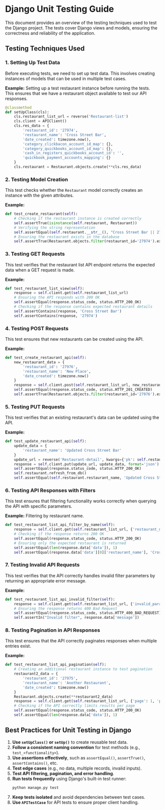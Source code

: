 # Django Unit Testing Guide

This document provides an overview of the testing techniques used to test the Django project. The tests cover Django views and models, ensuring the correctness and reliability of the application.

## Testing Techniques Used

### 1. **Setting Up Test Data**
Before executing tests, we need to set up test data. This involves creating instances of models that can be used in multiple test cases.

**Example:** Setting up a test restaurant instance before running the tests. This ensures that we have a restaurant object available to test our API responses.
```python
@classmethod
def setUpClass(cls):
    cls.restaurant_list_url = reverse('Restaurant-list')
    cls.client = APIClient()
    cls.res_data = {
        'restaurant_id': '27974',
        'restaurant_name': 'Cross Street Bar',
        'date_created': timezone.now(),
        'category_clickbacon_account_id_map': {},
        'category_quickbooks_account_id_map': {},
        'cash_in_registers_quickbooks_account_id': '',
        'quickbook_payment_accounts_mapping': {}
    }
    cls.restaurant = Restaurant.objects.create(**cls.res_data)
```

### 2. **Testing Model Creation**
This test checks whether the `Restaurant` model correctly creates an instance with the given attributes.

**Example:**
```python
def test_create_restaurant(self):
    # Checking if the restaurant instance is created correctly
    self.assertTrue(isinstance(self.restaurant, Restaurant))
    # Verifying the string representation
    self.assertEqual(self.restaurant.__str__(), "Cross Street Bar || 27974")
    # Ensuring the restaurant exists in the database
    self.assertTrue(Restaurant.objects.filter(restaurant_id='27974').exists())
```

### 3. **Testing GET Requests**
This test verifies that the restaurant list API endpoint returns the expected data when a GET request is made.

**Example:**
```python
def test_restaurant_list_view(self):
    response = self.client.get(self.restaurant_list_url)
    # Ensuring the API responds with 200 OK
    self.assertEqual(response.status_code, status.HTTP_200_OK)
    # Checking if the response contains expected restaurant details
    self.assertContains(response, 'Cross Street Bar')
    self.assertContains(response, '27974')
```

### 4. **Testing POST Requests**
This test ensures that new restaurants can be created using the API.

**Example:**
```python
def test_create_restaurant_api(self):
    new_restaurant_data = {
        'restaurant_id': '27976',
        'restaurant_name': 'New Place',
        'date_created': timezone.now()
    }
    response = self.client.post(self.restaurant_list_url, new_restaurant_data, format='json')
    self.assertEqual(response.status_code, status.HTTP_201_CREATED)
    self.assertTrue(Restaurant.objects.filter(restaurant_id='27976').exists())
```

### 5. **Testing PUT Requests**
This test verifies that an existing restaurant's data can be updated using the API.

**Example:**
```python
def test_update_restaurant_api(self):
    update_data = {
        'restaurant_name': 'Updated Cross Street Bar'
    }
    update_url = reverse('Restaurant-detail', kwargs={'pk': self.restaurant.restaurant_id})
    response = self.client.put(update_url, update_data, format='json')
    self.assertEqual(response.status_code, status.HTTP_200_OK)
    self.restaurant.refresh_from_db()
    self.assertEqual(self.restaurant.restaurant_name, 'Updated Cross Street Bar')
```

### 6. **Testing API Responses with Filters**
This test ensures that filtering functionality works correctly when querying the API with specific parameters.

**Example:** Filtering by restaurant name.
```python
def test_restaurant_list_api_filter_by_name(self):
    response = self.client.get(self.restaurant_list_url, {'restaurant_name': 'Cross Street Bar'})
    # Checking if the response returns 200 OK
    self.assertEqual(response.status_code, status.HTTP_200_OK)
    # Ensuring only the expected restaurant is returned
    self.assertEqual(len(response.data['data']), 1)
    self.assertEqual(response.data['data'][0]['restaurant_name'], 'Cross Street Bar')
```

### 7. **Testing Invalid API Requests**
This test verifies that the API correctly handles invalid filter parameters by returning an appropriate error message.

**Example:**
```python
def test_restaurant_list_api_invalid_filter(self):
    response = self.client.get(self.restaurant_list_url, {'invalid_param': 'value'})
    # Ensuring the response returns 400 Bad Request
    self.assertEqual(response.status_code, status.HTTP_400_BAD_REQUEST)
    self.assertIn("Invalid filter", response.data['message'])
```

### 8. **Testing Pagination in API Responses**
This test ensures that the API correctly paginates responses when multiple entries exist.

**Example:**
```python
def test_restaurant_list_api_pagination(self):
    # Creating an additional restaurant instance to test pagination
    restaurant2_data = {
        'restaurant_id': '27975',
        'restaurant_name': 'Another Restaurant',
        'date_created': timezone.now()
    }
    Restaurant.objects.create(**restaurant2_data)
    response = self.client.get(self.restaurant_list_url, {'page': 1, 'page_size': 1})
    # Checking if the API correctly limits results per page
    self.assertEqual(response.status_code, status.HTTP_200_OK)
    self.assertEqual(len(response.data['data']), 1)
```

## Best Practices for Unit Testing in Django

1. **Use `setUpClass()` or `setUp()`** to create reusable test data.
2. **Follow a consistent naming convention** for test methods (e.g., `test_<functionality>`).
3. **Use assertions effectively**, such as `assertEqual()`, `assertTrue()`, `assertContains()`, etc.
4. **Test edge cases** (e.g., no data, multiple records, invalid inputs).
5. **Test API filtering, pagination, and error handling**.
6. **Run tests frequently** using Django's built-in test runner: 
   ```sh
   python manage.py test
   ```
7. **Keep tests isolated** and avoid dependencies between test cases.
8. **Use `APITestCase`** for API tests to ensure proper client handling.

